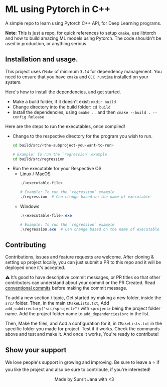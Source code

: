# ML using Pytorch in C++

A simple repo to learn using Pytorch C++ API, for Deep Learning programs.

**Note**: This is just a repo, for quick references to setup `cmake`, use libtorch and how to 
build amazing ML models using Pytorch. The code shouldn't be used in production, or anything serious.

## Installation and usage.

This project uses `CMake` of minimum `3.14` for dependency management. You need to ensure that you have `cmake` and `GCC runtime`
installed on your system.

Here's how to install the dependencies, and get started.

- Make a build folder, if it doesn't exist: `mkdir build`
- Change directory into the build folder: `cd build`
- Install the dependencies, using `cmake ..` and then `cmake --build . --config Release`

Here are the steps to run the executables, once compiled!

- Change to the respective directory for the program you wish to run.
  ```sh
  cd build/src/<the-subproject-you-want-to-run>

  # Example: To run the `regression` example
  cd build/src/regression
  ```
- Run the executable for your Respective OS
  - Linux / MacOS
    ```sh
    ./<executable-file>

    # Example: To run the `regression` example
    ./regression  # Can change based on the name of executable
    ```
  - Windows
    ```powershell
    .\<executable-file>.exe

    # Example: To run the `regression` example
    .\regression.exe  # Can change based on the name of executable
    ```

## Contributing

Contributions, issues and feature requests are welcome. After cloning & setting up project locally, you
can just submit a PR to this repo and it will be deployed once it's accepted.

⚠️ It’s good to have descriptive commit messages, or PR titles so that other contributors can understand about your
commit or the PR Created. Read [conventional commits](https://www.conventionalcommits.org/en/v1.0.0-beta.3/)
before making the commit message.

To add a new section / topic, Get started by making a new folder, inside the `src/` folder.
Then, in the main `CMakeLists.txt`, Add `add_subdirectory("src/<project>")` with `<project>` being the 
project folder name. Add the project folder name to `add_dependencies(src` in the list.

Then, Make the files, and Add a configuration for it, in `CMakeLists.txt` in the specific folder you
made for project. Test if it works. Check the commands above and test and make it. And once it works, 
You're ready to contribute!

## Show your support

We love people's support in growing and improving. Be sure to leave a ⭐️ if you like the project and
also be sure to contribute, if you're interested!

<div align="center">
Made by Sunrit Jana with <3
</div>
